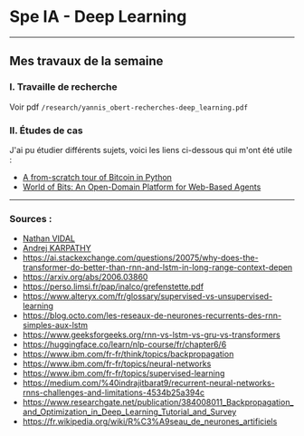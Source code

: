 # Spe IA - Deep Learning 

<hr>

## Mes travaux de la semaine

### I. Travaille de  recherche 

Voir pdf `/research/yannis_obert-recherches-deep_learning.pdf`

### II. Études de cas

J'ai pu étudier différents sujets, voici les liens ci-dessous qui m'ont été utile : 


- <a href="https://karpathy.github.io/2021/06/21/blockchain/">A from-scratch tour of Bitcoin in Python</a>
- <a href="https://proceedings.mlr.press/v70/shi17a/shi17a.pdf">World of Bits: An Open-Domain Platform for Web-Based Agents</a>

<hr>

### Sources : 

- <a href="https://www.linkedin.com/in/nathan-vidal/">Nathan VIDAL</a>
- <a href="https://karpathy.ai/">Andrej KARPATHY</a>
- https://ai.stackexchange.com/questions/20075/why-does-the-transformer-do-better-than-rnn-and-lstm-in-long-range-context-depen
- https://arxiv.org/abs/2006.03860
- https://perso.limsi.fr/pap/inalco/grefenstette.pdf 
- https://www.alteryx.com/fr/glossary/supervised-vs-unsupervised-learning
- https://blog.octo.com/les-reseaux-de-neurones-recurrents-des-rnn-simples-aux-lstm
- https://www.geeksforgeeks.org/rnn-vs-lstm-vs-gru-vs-transformers
- https://huggingface.co/learn/nlp-course/fr/chapter6/6
- https://www.ibm.com/fr-fr/think/topics/backpropagation
- https://www.ibm.com/fr-fr/topics/neural-networks
- https://www.ibm.com/fr-fr/topics/supervised-learning
- https://medium.com/%40indrajitbarat9/recurrent-neural-networks-rnns-challenges-and-limitations-4534b25a394c
- https://www.researchgate.net/publication/384008011_Backpropagation_and_Optimization_in_Deep_Learning_Tutorial_and_Survey
- https://fr.wikipedia.org/wiki/R%C3%A9seau_de_neurones_artificiels

